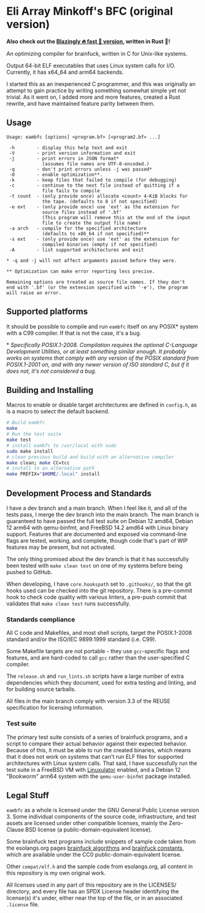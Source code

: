 <!--
SPDX-FileCopyrightText: 2024 - 2025 Eli Array Minkoff

SPDX-License-Identifier: GPL-3.0-only
-->

# Eli Array Minkoff's BFC (original version)

**Also check out the
[Blazingly 🔥 fast 🚀 version](https://github.com/eliminmax/eambfc-rs), written
in Rust 🦀!**

An optimizing compiler for brainfuck, written in C for Unix-like systems.

Output 64-bit ELF executables that uses Linux system calls for I/O.
Currently, it has x64_64 and arm64 backends.

I started this as an inexperienced C programmer, and this was originally an
attempt to gain practice by writing something somewhat simple yet not trivial.
As it went on, I added more and more features, created a Rust rewrite, and have
maintained feature parity between them.

## Usage

```
Usage: eambfc [options] <program.bf> [<program2.bf> ...]

 -h        - display this help text and exit
 -V        - print version information and exit
 -j        - print errors in JSON format*
             (assumes file names are UTF-8-encoded.)
 -q        - don't print errors unless -j was passed*
 -O        - enable optimization**.
 -k        - keep files that failed to compile (for debugging)
 -c        - continue to the next file instead of quitting if a
             file fails to compile
 -t count  - (only provide once) allocate <count> 4-KiB blocks for
             the tape. (defaults to 8 if not specified)
 -e ext    - (only provide once) use 'ext' as the extension for
             source files instead of '.bf'
             (This program will remove this at the end of the input
             file to create the output file name)
 -a arch   - compile for the specified architecture
             (defaults to x86_64 if not specified)**
 -s ext    - (only provide once) use 'ext' as the extension for
             compiled binaries (empty if not specified)
 -A        - list supported architectures and exit

* -q and -j will not affect arguments passed before they were.

** Optimization can make error reporting less precise.

Remaining options are treated as source file names. If they don't
end with '.bf' (or the extension specified with '-e'), the program
will raise an error.
```

## Supported platforms

It should be possible to compile and run `eambfc` itself on any POSIX\* system
with a C99 compiler. If that is not the case, it's a bug.

\* *Specifically POSIX.1-2008. Compilation requires the optional C-Language
Development Utilities, or at least something similar enough. It probably works
on systems that comply with any version of the POSIX standard from POSIX.1-2001
on, and with any newer version of ISO standard C, but if it does not, it's not
considered a bug.*

## Building and Installing

Macros to enable or disable target architectures are defined in `config.h`, as
is a macro to select the default backend.

```sh
# Build eambfc
make
# Run the test suite
make test
# install eambfc to /usr/local with sudo
sudo make install
# clean previous build and build with an alternative compiler
make clean; make CC=tcc
# install to an alternative path
make PREFIX="$HOME/.local" install
```

## Development Process and Standards

I have a dev branch and a main branch. When I feel like it, and all of the tests
pass, I merge the dev branch into the main branch. The main branch is guaranteed
to have passed the full test suite on Debian 12 amd64, Debian 12 arm64 with
qemu-binfmt, and FreeBSD 14.2 amd64 with Linux binary support. Features that are
documented and exposed via command-line flags are tested, working, and complete,
though code that's part of WIP features may be present, but not activated.

The only thing promised about the dev branch is that it has successfully been
tested with `make clean test` on one of my systems before being pushed to
GitHub.

When developing, I have `core.hookspath` set to `.githooks/`, so that the git
hooks used can be checked into the git repository. There is a pre-commit hook
to check code quality with various linters, a pre-push commit that validates
that `make clean test` runs successfully.

### Standards compliance

All C code and Makefiles, and most shell scripts, target the POSIX.1-2008
standard and/or the ISO/IEC 9899:1999 standard (i.e. C99).

Some Makefile targets are not portable - they use `gcc`-specific flags and
features, and are hard-coded to call `gcc` rather than the user-specified C
compiler.

The `release.sh` and `run_lints.sh` scripts have a large number of extra
dependencies which they document, used for extra testing and linting, and for
building source tarballs.

All files in the main branch comply with version 3.3 of the REUSE specification
for licensing information.

### Test suite

The primary test suite consists of a series of brainfuck programs, and a script
to compare their actual behavior against their expected behavior. Because of
this, it must be able to run the created binaries, which means that it does not
work on systems that can't run ELF files for supported architectures with Linux
system calls. That said, I have successfully run the test suite in a FreeBSD VM
with [Linuxulator](https://docs.freebsd.org/en/books/handbook/linuxemu/)
enabled, and a Debian 12 "Bookworm" arm64 system with the `qemu-user-binfmt`
package installed.

## Legal Stuff

`eambfc` as a whole is licensed under the GNU General Public License version 3.
Some individual components of the source code, infrastructure, and test assets
are licensed under other compatible licenses, mainly the Zero-Clause BSD license
(a public-domain-equivalent license).

Some brainfuck test programs include snippets of sample code taken from the
esolangs.org pages
[brainfuck algorithms](https://esolangs.org/wiki/Brainfuck_algorithms) and
[brainfuck constants](https://esolangs.org/wiki/Brainfuck_constants), which are
available under the CC0 public-domain-equivalent license.

Other `compat/elf.h` and the sample code from esolangs.org, all content in this
repository is my own original work.

All licenses used in any part of this repository are in the LICENSES/ directory,
and every file has an SPDX License header identifying the license(s) it's under,
either near the top of the file, or in an associated `.license` file.

